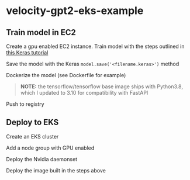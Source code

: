 # velocity-gpt2-eks-example

## Train model in EC2

Create a gpu enabled EC2 instance. 
Train model with the steps outlined in [this Keras tutorial](https://keras.io/examples/generative/gpt2_text_generation_with_kerasnlp/)

Save the model with the Keras `model.save('<filename.keras>')` method

Dockerize the model (see Dockerfile for example)
>**NOTE:** the tensorflow/tensorflow base image ships with Python3.8, which I updated to 3.10 for compatibility with FastAPI

Push to registry

## Deploy to EKS

Create an EKS cluster

Add a node group with GPU enabled

Deploy the Nvidia daemonset

Deploy the image built in the steps above
